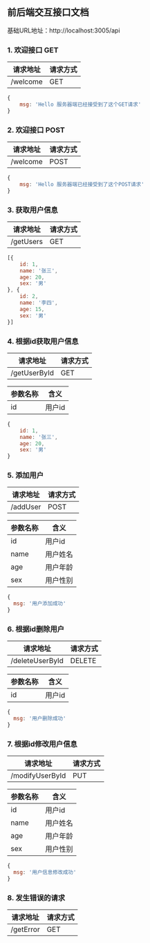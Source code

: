 ## 前后端交互接口文档

基础URL地址：http://localhost:3005/api

### 1. 欢迎接口 GET

| 请求地址 | 请求方式 |
| -------- | -------- |
| /welcome | GET      |

```javascript
{
	msg: 'Hello 服务器端已经接受到了这个GET请求'
}
```



### 2. 欢迎接口 POST

| 请求地址 | 请求方式 |
| -------- | -------- |
| /welcome | POST     |

```javascript
{
	msg: 'Hello 服务器端已经接受到了这个POST请求'
}
```



### 3. 获取用户信息

| 请求地址  | 请求方式 |
| --------- | -------- |
| /getUsers | GET      |

```javascript
[{
    id: 1,
    name: '张三',
    age: 20,
    sex: '男'
}, {
    id: 2,
    name: '李四',
    age: 15,
    sex: '男'
}]
```



### 4. 根据id获取用户信息

| 请求地址     | 请求方式 |
| ------------ | -------- |
| /getUserById | GET      |

| 参数名称 | 含义   |
| -------- | ------ |
| id       | 用户id |

```javascript
{
    id: 1,
    name: '张三',
    age: 20,
    sex: '男'
}
```



### 5. 添加用户

| 请求地址 | 请求方式 |
| -------- | -------- |
| /addUser | POST     |

| 参数名称 | 含义     |
| -------- | -------- |
| id       | 用户id   |
| name     | 用户姓名 |
| age      | 用户年龄 |
| sex      | 用户性别 |

```javascript
{
  msg: '用户添加成功'
}
```



### 6. 根据id删除用户

| 请求地址        | 请求方式 |
| --------------- | -------- |
| /deleteUserById | DELETE   |

| 参数名称 | 含义   |
| -------- | ------ |
| id       | 用户id |

```javascript
{
  msg: '用户删除成功'
}
```



### 7. 根据id修改用户信息

| 请求地址        | 请求方式 |
| --------------- | -------- |
| /modifyUserById | PUT      |

| 参数名称 | 含义     |
| -------- | -------- |
| id       | 用户id   |
| name     | 用户姓名 |
| age      | 用户年龄 |
| sex      | 用户性别 |

```javascript
{
  msg: '用户信息修改成功'
}
```



### 8. 发生错误的请求

| 请求地址  | 请求方式 |
| --------- | -------- |
| /getError | GET      |

